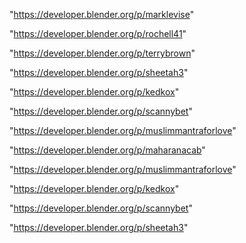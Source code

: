 "https://developer.blender.org/p/marklevise"

"https://developer.blender.org/p/rochell41"

"https://developer.blender.org/p/terrybrown"

"https://developer.blender.org/p/sheetah3"

"https://developer.blender.org/p/kedkox"

"https://developer.blender.org/p/scannybet"

"https://developer.blender.org/p/muslimmantraforlove"

"https://developer.blender.org/p/maharanacab"

 
"https://developer.blender.org/p/muslimmantraforlove"


"https://developer.blender.org/p/kedkox"


"https://developer.blender.org/p/scannybet"


"https://developer.blender.org/p/sheetah3"


 
